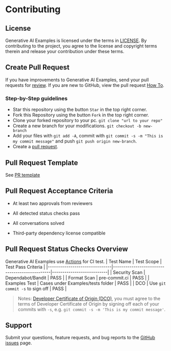 # Contributing

## License

Generative AI Examples is licensed under the terms in [LICENSE](/LICENSE).
By contributing to the project, you agree to the license and copyright terms therein and release your contribution under these terms.

## Create Pull Request

If you have improvements to Generative AI Examples, send your pull requests for
[review](https://github.com/opea-project/GenAIExamples/pulls).
If you are new to GitHub, view the pull request [How To](https://help.github.com/articles/using-pull-requests/).

### Step-by-Step guidelines

- Star this repository using the button `Star` in the top right corner.
- Fork this Repository using the button `Fork` in the top right corner.
- Clone your forked repository to your pc.
  `git clone "url to your repo"`
- Create a new branch for your modifications.
  `git checkout -b new-branch`
- Add your files with `git add -A`, commit with `git commit -s -m "This is my commit message"` and push `git push origin new-branch`.
- Create a [pull request](https://github.com/opea-project/GenAIExamples/pulls).

## Pull Request Template

See [PR template](/.github/pull_request_template.md)

## Pull Request Acceptance Criteria

- At least two approvals from reviewers

- All detected status checks pass

- All conversations solved

- Third-party dependency license compatible

## Pull Request Status Checks Overview

Generative AI Examples use [Actions](https://github.com/opea-project/GenAIExamples/actions) for CI test.
| Test Name | Test Scope | Test Pass Criteria |
|-------------------------------|-----------------------------------------------|---------------------------|
| Security Scan | Dependabot/Bandit | PASS |
| Format Scan | pre-commit.ci | PASS |
| Examples Test | Cases under Examples/tests folder | PASS |
| DCO | Use `git commit -s` to sign off | PASS |

> Notes: [Developer Certificate of Origin (DCO)](https://en.wikipedia.org/wiki/Developer_Certificate_of_Origin), you must agree to the terms of Developer Certificate of Origin by signing off each of your commits with `-s`, e.g. `git commit -s -m 'This is my commit message'`.

## Support

Submit your questions, feature requests, and bug reports to the [GitHub issues](https://github.com/opea-project/GenAIExamples/issues) page.
